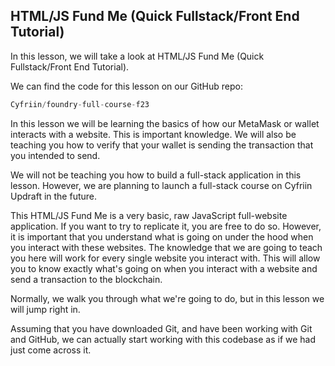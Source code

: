 ## HTML/JS Fund Me (Quick Fullstack/Front End Tutorial)

In this lesson, we will take a look at HTML/JS Fund Me (Quick Fullstack/Front End Tutorial).

We can find the code for this lesson on our GitHub repo:

```python
Cyfriin/foundry-full-course-f23
```

In this lesson we will be learning the basics of how our MetaMask or wallet interacts with a website. This is important knowledge. We will also be teaching you how to verify that your wallet is sending the transaction that you intended to send.

We will not be teaching you how to build a full-stack application in this lesson. However, we are planning to launch a full-stack course on Cyfriin Updraft in the future.

This HTML/JS Fund Me is a very basic, raw JavaScript full-website application. If you want to try to replicate it, you are free to do so. However, it is important that you understand what is going on under the hood when you interact with these websites. The knowledge that we are going to teach you here will work for every single website you interact with. This will allow you to know exactly what's going on when you interact with a website and send a transaction to the blockchain.

Normally, we walk you through what we're going to do, but in this lesson we will jump right in.

Assuming that you have downloaded Git, and have been working with Git and GitHub, we can actually start working with this codebase as if we had just come across it.
